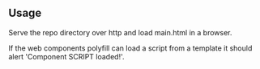 ## Usage

Serve the repo directory over http and load main.html in a browser.

If the web components polyfill can load a script from a template it should alert 'Component SCRIPT loaded!'.
